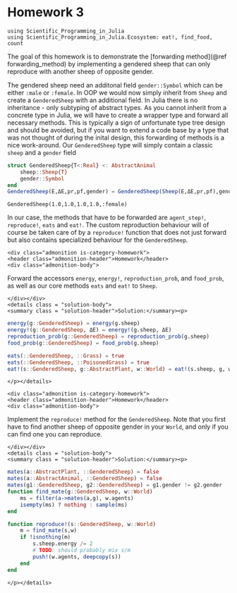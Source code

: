 # Homework 3

```@setup load_ecosystem
using Scientific_Programming_in_Julia
using Scientific_Programming_in_Julia.Ecosystem: eat!, find_food, count
```

The goal of this homework is to demonstrate the [forwarding method](@ref forwarding_method) by
implementing a gendered sheep that can only reproduce with another sheep of
opposite gender.

The gendered sheep need an additonal field `gender::Symbol` which can be either
`:male` or `:female`.
In OOP we would now simply inherit from `Sheep` and create a `GenderedSheep`
with an additional field. In Julia there is no inheritance - only subtyping of
abstract types.
As you cannot inherit from a concrete type in Julia, we will have to create a
wrapper type and forward all necessary methods. This is typically a sign of
unfortunate type tree design and should be avoided, but if you want to extend a
code base by a type that was not thought of during the inital design, this
forwarding of methods is a nice work-around.  Our `GenderedSheep` type will
simply contain a classic `sheep` and a `gender` field
```julia
struct GenderedSheep{T<:Real} <: AbstractAnimal
    sheep::Sheep{T}
    gender::Symbol
end
GenderedSheep(E,ΔE,pr,pf,gender) = GenderedSheep(Sheep(E,ΔE,pr,pf),gender)
```

```@repl load_ecosystem
GenderedSheep(1.0,1.0,1.0,1.0,:female)
```

In our case, the methods that have to be forwarded are `agent_step!`,
`reproduce!`, `eats` and `eat!`.  The custom reproduction behaviour will of
course be taken care of by a `reproduce!` function that does not just
forward but also contains specialized behaviour for the `GenderedSheep`.


```@raw html
<div class="admonition is-category-homework">
<header class="admonition-header">Homework</header>
<div class="admonition-body">
```
Forward the accessors `energy`, `energy!`, `reproduction_prob`, and `food_prob`,
as well as our core methods `eats` and `eat!` to `Sheep`.
```@raw html
</div></div>
<details class = "solution-body">
<summary class = "solution-header">Solution:</summary><p>
```
```julia
energy(g::GenderedSheep) = energy(g.sheep)
energy!(g::GenderedSheep, ΔE) = energy!(g.sheep, ΔE)
reproduction_prob(g::GenderedSheep) = reproduction_prob(g.sheep)
food_prob(g::GenderedSheep) = food_prob(g.sheep)

eats(::GenderedSheep, ::Grass) = true
eats(::GenderedSheep, ::PoisonedGrass) = true
eat!(s::GenderedSheep, g::AbstractPlant, w::World) = eat!(s.sheep, g, w)
```
```@raw html
</p></details>
```

```@raw html
<div class="admonition is-category-homework">
<header class="admonition-header">Homework</header>
<div class="admonition-body">
```
Implement the `reproduce!` method for the `GenderedSheep`.  Note that you first
have to find another sheep of opposite gender in your `World`, and only if you
can find one you can reproduce.
```@raw html
</div></div>
<details class = "solution-body">
<summary class = "solution-header">Solution:</summary><p>
```
```julia
mates(a::AbstractPlant, ::GenderedSheep) = false
mates(a::AbstractAnimal, ::GenderedSheep) = false
mates(g1::GenderedSheep, g2::GenderedSheep) = g1.gender != g2.gender
function find_mate(g::GenderedSheep, w::World)
    ms = filter(a->mates(a,g), w.agents)
    isempty(ms) ? nothing : sample(ms)
end

function reproduce!(s::GenderedSheep, w::World)
    m = find_mate(s,w)
    if !isnothing(m)
        s.sheep.energy /= 2
        # TODO: should probably mix s/m
        push!(w.agents, deepcopy(s))
    end
end
```
```@raw html
</p></details>
```
